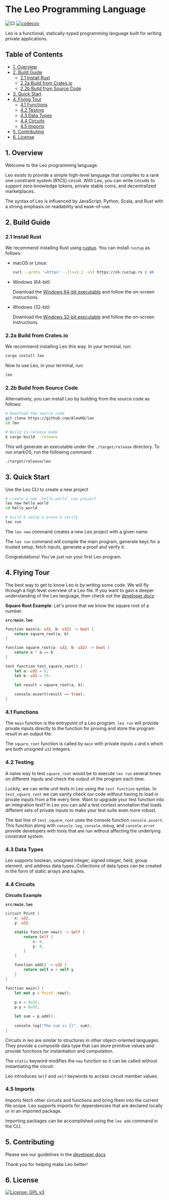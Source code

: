 # The Leo Programming Language

![CI](https://github.com/AleoHQ/leo/workflows/CI/badge.svg)
[![codecov](https://codecov.io/gh/AleoHQ/leo/branch/master/graph/badge.svg?token=S6MWO60SYL)](https://codecov.io/gh/AleoHQ/leo)

Leo is a functional, statically-typed programming language built for writing private applications.

## <a name='TableofContents'></a>Table of Contents

* [1. Overview](#1-overview)
* [2. Build Guide](#2-build-guide)
    * [2.1 Install Rust](#21-install-rust)
    * [2.2a Build from Crates.io](#22a-build-from-cratesio)
    * [2.2b Build from Source Code](#22b-build-from-source-code)
* [3. Quick Start](#3-quick-start)
* [4. Flying Tour](#4-flying-tour)
    * [4.1 Functions](#41-functions)
    * [4.2 Testing](#42-testing)
    * [4.3 Data Types](#43-data-types)
    * [4.4 Circuits](#44-circuits)
    * [4.5 Imports](#45-imports)
* [5. Contributing](#5-contributing)
* [6. License](#6-license)


## 1. Overview
Welcome to the Leo programming language.

Leo exists to provide a simple high-level language that compiles to a rank one constraint system (R1CS) circuit. 
With Leo, you can write circuits to support zero-knowledge tokens, private stable coins, and decentralized marketplaces.

The syntax of Leo is influenced by JavaScript, Python, Scala, and Rust with a strong emphasis on readability and ease-of-use.

## 2. Build Guide

### 2.1 Install Rust

We recommend installing Rust using [rustup](https://www.rustup.rs/). You can install `rustup` as follows:

- macOS or Linux:
  ```bash
  curl --proto '=https' --tlsv1.2 -sSf https://sh.rustup.rs | sh
  ```

- Windows (64-bit):  
  
  Download the [Windows 64-bit executable](https://win.rustup.rs/x86_64) and follow the on-screen instructions.

- Windows (32-bit):  
  
  Download the [Windows 32-bit executable](https://win.rustup.rs/i686) and follow the on-screen instructions.

### 2.2a Build from Crates.io

We recommend installing Leo this way. In your terminal, run:

```bash
cargo install leo
```

Now to use Leo, in your terminal, run:
```bash
leo
```
 
### 2.2b Build from Source Code

Alternatively, you can install Leo by building from the source code as follows:

```bash
# Download the source code
git clone https://github.com/AleoHQ/leo
cd leo

# Build in release mode
$ cargo build --release
```

This will generate an executable under the `./target/release` directory. To run snarkOS, run the following command:
```bash
./target/release/leo
```

## 3. Quick Start

Use the Leo CLI to create a new project

```bash
# create a new `hello_world` Leo project
leo new hello_world
cd hello_world

# build & setup & prove & verify
leo run
```

The `leo new` command creates a new Leo project with a given name.

The `leo run` command will compile the main program, generate keys for a trusted setup, fetch inputs, generate a proof and verify it.

Congratulations! You've just run your first Leo program.

## 4. Flying Tour

The best way to get to know Leo is by writing some code. We will fly through a high level overview of a Leo file.
If you want to gain a deeper understanding of the Leo language, then check out the [developer docs](https://developer.aleo.org/developer/getting_started/overview)


**Square Root Example**: Let's prove that we know the square root of a number.

**`src/main.leo`**
```rust // change this to leo
function main(a: u32, b: u32) -> bool {
    return square_root(a, b)
}

function square_root(a: u32, b: u32) -> bool {
    return a * a == b
}

test function test_square_root() {
    let a: u32 = 5;
    let b: u32 = 25;
    
    let result = square_root(a, b);

    console.assert(result == true);
}
```

### 4.1 Functions
The `main` function is the entrypoint of a Leo program. 
`leo run` will provide private inputs directly to the function for proving and store the program result in an output file.

The `square_root` function is called by `main` with private inputs `a` and `b` which are both unsigned `u32` integers.

### 4.2 Testing

A naive way to test `square_root` would be to execute `leo run` several times on different inputs and check the output of the program each time.

Luckily, we can write unit tests in Leo using the `test function` syntax. 
In `test_square_root` we can sanity check our code without having to load in private inputs from a file every time. 
Want to upgrade your test function into an integration test? 
In Leo you can add a test context annotation that loads different sets of private inputs to make your test suite even more robust.

The last line of `test_square_root` uses the console function `console.assert`. 
This function along with `console.log`, `console.debug`, and `console.error` provide developers with tools that are run without
affecting the underlying constraint system. 

### 4.3 Data Types

Leo supports boolean, unsigned integer, signed integer, field, group element, and address data types.
Collections of data types can be created in the form of static arrays and tuples.

### 4.4 Circuits

**Circuits Example**

**`src/main.leo`**
```rust
circuit Point {
    x: u32,
    y: u32,

    static function new() -> Self {
        return Self { 
            x: 0, 
            y: 0, 
        }
    }

    function add() -> u32 {
        return self.x + self.y
    }
}

function main() {
    let mut p = Point::new();
    
    p.x = 4u32;
    p.y = 6u32;

    let sum = p.add();
    
    console.log("The sum is {}", sum);
}
```

Circuits in leo are similar to structures in other object-oriented languages. 
They provide a composite data type that can store primitive values and provide functions for instantiation and computation.

The `static` keyword modifies the `new` function so it can be called without instantiating the circuit.

Leo introduces `Self` and `self` keywords to access circuit member values.

### 4.5 Imports

Imports fetch other circuits and functions and bring them into the current file scope. 
Leo supports imports for dependencies that are declared locally or in an imported package.

Importing packages can be accomplished using the `leo add` command in the CLI.

## 5. Contributing
 
Please see our guidelines in the [developer docs](https://developer.aleo.org/developer/additional_material/contributing)

Thank you for helping make Leo better!


## 6. License 
[![License: GPL v3](https://img.shields.io/badge/License-GPLv3-blue.svg)](./LICENSE.md)